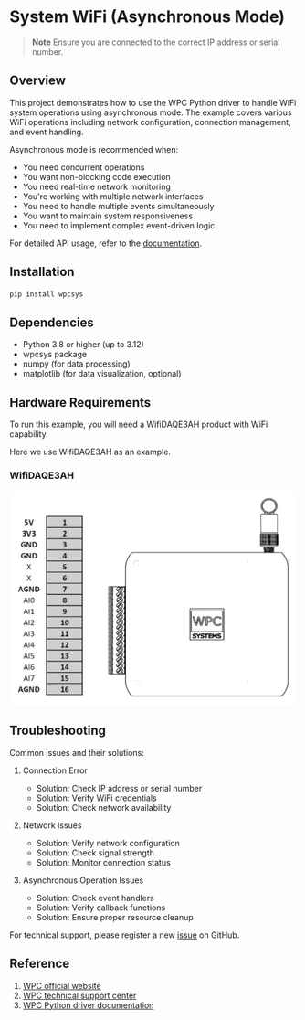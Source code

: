 # System WiFi (Asynchronous Mode)
> **Note**
> Ensure you are connected to the correct IP address or serial number.

## Overview

This project demonstrates how to use the WPC Python driver to handle WiFi system operations using asynchronous mode.
The example covers various WiFi operations including network configuration, connection management, and event handling.

Asynchronous mode is recommended when:
- You need concurrent operations
- You want non-blocking code execution
- You need real-time network monitoring
- You're working with multiple network interfaces
- You need to handle multiple events simultaneously
- You want to maintain system responsiveness
- You need to implement complex event-driven logic

For detailed API usage, refer to the [documentation](https://wpc-systems-ltd.github.io/WPC_Python_driver_release/).

## Installation

```bash
pip install wpcsys
```

## Dependencies

- Python 3.8 or higher (up to 3.12)
- wpcsys package
- numpy (for data processing)
- matplotlib (for data visualization, optional)

## Hardware Requirements

To run this example, you will need a WifiDAQE3AH product with WiFi capability.

Here we use WifiDAQE3AH as an example.

### WifiDAQE3AH

<img src="https://github.com/WPC-Systems-Ltd/WPC_Python_driver_release/blob/main/Reference/Pinouts/pinout-WifiDAQE3AH.JPG" alt="drawing" width="600"/>

## Troubleshooting

Common issues and their solutions:

1. Connection Error
   - Solution: Check IP address or serial number
   - Solution: Verify WiFi credentials
   - Solution: Check network availability

2. Network Issues
   - Solution: Verify network configuration
   - Solution: Check signal strength
   - Solution: Monitor connection status

3. Asynchronous Operation Issues
   - Solution: Check event handlers
   - Solution: Verify callback functions
   - Solution: Ensure proper resource cleanup

For technical support, please register a new [issue](https://github.com/WPC-Systems-Ltd/WPC_Python_driver_release/issues) on GitHub.

## Reference

1. [WPC official website](https://www.wpc.com.tw/)
2. [WPC technical support center](https://wpc.super.site/)
3. [WPC Python driver documentation](https://wpc-systems-ltd.github.io/WPC_Python_driver_release/)